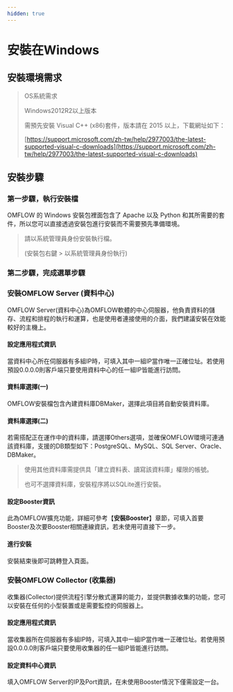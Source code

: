 ```yaml
---
hidden: true
---
```


# 安裝在Windows

## 安裝環境需求

> OS系統需求
>
> Windows2012R2以上版本
>
> 需預先安裝 Visual C++ (x86)套件，版本請在 2015 以上，下載網址如下：
>
> [https://support.microsoft.com/zh-tw/help/2977003/the-latest-supported-visual-c-downloads](https://support.microsoft.com/zh-tw/help/2977003/the-latest-supported-visual-c-downloads)

## 安裝步驟

### 第一步驟，執行安裝檔

OMFLOW 的 Windows 安裝包裡面包含了 Apache 以及 Python 和其所需要的套件，所以您可以直接透過安裝包進行安裝而不需要預先準備環境。

> 請以系統管理員身份安裝執行檔。
>
> (安裝包右鍵 > 以系統管理員身份執行)

### 第二步驟，完成選單步驟

### 安裝OMFLOW Server (資料中心)

OMFLOW Server(資料中心)為OMFLOW軟體的中心伺服器，他負責資料的儲存、流程和排程的執行和運算，也是使用者連接使用的介面，我們建議安裝在效能較好的主機上。

#### 設定應用程式資訊

當資料中心所在伺服器有多組IP時，可填入其中一組IP當作唯一正確位址。若使用預設0.0.0.0則客戶端只要使用資料中心的任一組IP皆能進行訪問。

#### 資料庫選擇(一)

OMFLOW安裝檔包含內建資料庫DBMaker，選擇此項目將自動安裝資料庫。

#### 資料庫選擇(二)

若需搭配正在運作中的資料庫，請選擇Others選項，並確保OMFLOW環境可連通該資料庫，支援的DB類型如下：PostgreSQL、MySQL、SQL Server、Oracle、DBMaker。

> 使用其他資料庫需提供具「建立資料表、讀寫該資料庫」權限的帳號。
>
> 也可不選擇資料庫，安裝程序將以SQLite進行安裝。

#### 設定Booster資訊

此為OMFLOW擴充功能，詳細可參考【**安裝Booster**】章節，可填入首要Booster及次要Booster相關連線資訊，若未使用可直接下一步。

#### 進行安裝

安裝結束後即可跳轉登入頁面。

### 安裝OMFLOW Collector (收集器)

收集器(Collector)提供流程引擎分散式運算的能力，並提供數據收集的功能，您可以安裝在任何的小型裝置或是需要監控的伺服器上。

#### 設定應用程式資訊

當收集器所在伺服器有多組IP時，可填入其中一組IP當作唯一正確位址。若使用預設0.0.0.0則客戶端只要使用收集器的任一組IP皆能進行訪問。

#### 設定資料中心資訊

填入OMFLOW Server的IP及Port資訊，在未使用Booster情況下僅需設定一台。

